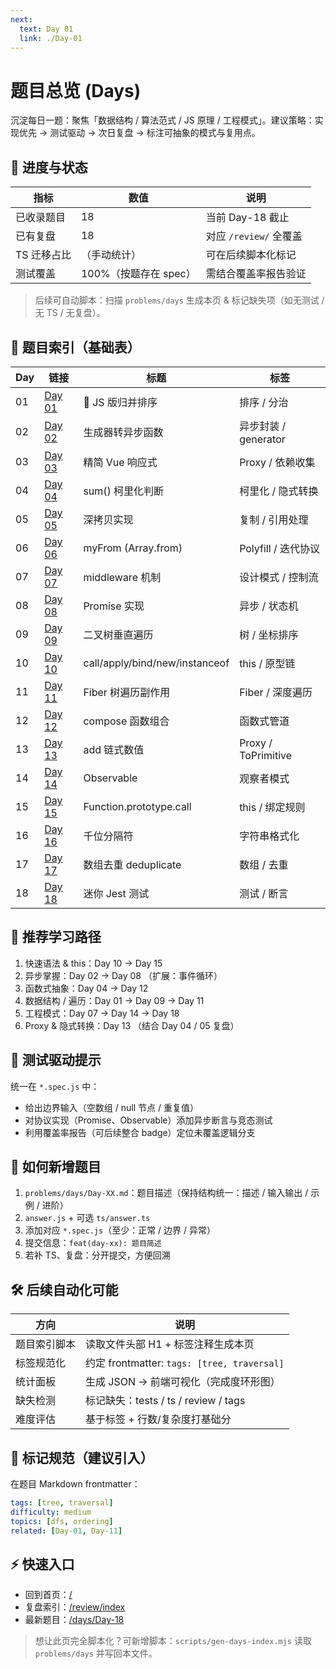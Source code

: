 ```yaml
---
next:
  text: Day 01
  link: ./Day-01
---
```


# 题目总览 (Days)

沉淀每日一题：聚焦「数据结构 / 算法范式 / JS 原理 / 工程模式」。建议策略：实现优先 → 测试驱动 → 次日复盘 → 标注可抽象的模式与复用点。

## 🚦 进度与状态

| 指标        | 数值                  | 说明                   |
| ----------- | --------------------- | ---------------------- |
| 已收录题目  | 18                    | 当前 Day-18 截止       |
| 已有复盘    | 18                    | 对应 `/review/` 全覆盖 |
| TS 迁移占比 | （手动统计）          | 可在后续脚本化标记     |
| 测试覆盖    | 100%（按题存在 spec） | 需结合覆盖率报告验证   |

> 后续可自动脚本：扫描 `problems/days` 生成本页 & 标记缺失项（如无测试 / 无 TS / 无复盘）。

## 📑 题目索引（基础表）

| Day | 链接               | 标题                           | 标签                 |
| --- | ------------------ | ------------------------------ | -------------------- |
| 01  | [Day 01](./Day-01) | 🎉 JS 版归并排序               | 排序 / 分治          |
| 02  | [Day 02](./Day-02) | 生成器转异步函数               | 异步封装 / generator |
| 03  | [Day 03](./Day-03) | 精简 Vue 响应式                | Proxy / 依赖收集     |
| 04  | [Day 04](./Day-04) | sum() 柯里化判断               | 柯里化 / 隐式转换    |
| 05  | [Day 05](./Day-05) | 深拷贝实现                     | 复制 / 引用处理      |
| 06  | [Day 06](./Day-06) | myFrom (Array.from)            | Polyfill / 迭代协议  |
| 07  | [Day 07](./Day-07) | middleware 机制                | 设计模式 / 控制流    |
| 08  | [Day 08](./Day-08) | Promise 实现                   | 异步 / 状态机        |
| 09  | [Day 09](./Day-09) | 二叉树垂直遍历                 | 树 / 坐标排序        |
| 10  | [Day 10](./Day-10) | call/apply/bind/new/instanceof | this / 原型链        |
| 11  | [Day 11](./Day-11) | Fiber 树遍历副作用             | Fiber / 深度遍历     |
| 12  | [Day 12](./Day-12) | compose 函数组合               | 函数式管道           |
| 13  | [Day 13](./Day-13) | add 链式数值                   | Proxy / ToPrimitive  |
| 14  | [Day 14](./Day-14) | Observable                     | 观察者模式           |
| 15  | [Day 15](./Day-15) | Function.prototype.call        | this / 绑定规则      |
| 16  | [Day 16](./Day-16) | 千位分隔符                     | 字符串格式化         |
| 17  | [Day 17](./Day-17) | 数组去重 deduplicate           | 数组 / 去重          |
| 18  | [Day 18](./Day-18) | 迷你 Jest 测试                 | 测试 / 断言          |

## 🧭 推荐学习路径

1. 快速语法 & this：Day 10 → Day 15
2. 异步掌握：Day 02 → Day 08 （扩展：事件循环）
3. 函数式抽象：Day 04 → Day 12
4. 数据结构 / 遍历：Day 01 → Day 09 → Day 11
5. 工程模式：Day 07 → Day 14 → Day 18
6. Proxy & 隐式转换：Day 13 （结合 Day 04 / 05 复盘）

## 🧪 测试驱动提示

统一在 `*.spec.js` 中：

- 给出边界输入（空数组 / null 节点 / 重复值）
- 对协议实现（Promise、Observable）添加异步断言与竞态测试
- 利用覆盖率报告（可后续整合 badge）定位未覆盖逻辑分支

## 🤝 如何新增题目

1. `problems/days/Day-XX.md`：题目描述（保持结构统一：描述 / 输入输出 / 示例 / 进阶）
2. `answer.js` + 可选 `ts/answer.ts`
3. 添加对应 `*.spec.js`（至少：正常 / 边界 / 异常）
4. 提交信息：`feat(day-xx): 题目简述`
5. 若补 TS、复盘：分开提交，方便回溯

## 🛠 后续自动化可能

| 方向         | 说明                                        |
| ------------ | ------------------------------------------- |
| 题目索引脚本 | 读取文件头部 H1 + 标签注释生成本页          |
| 标签规范化   | 约定 frontmatter: `tags: [tree, traversal]` |
| 统计面板     | 生成 JSON -> 前端可视化（完成度环形图）     |
| 缺失检测     | 标记缺失：tests / ts / review / tags        |
| 难度评估     | 基于标签 + 行数/复杂度打基础分              |

## 📌 标记规范（建议引入）

在题目 Markdown frontmatter：

```yaml
tags: [tree, traversal]
difficulty: medium
topics: [dfs, ordering]
related: [Day-01, Day-11]
```

## ⚡ 快速入口

- 回到首页：[/](/)
- 复盘索引：[/review/index](/review/index)
- 最新题目：[/days/Day-18](/days/Day-18)

> 想让此页完全脚本化？可新增脚本：`scripts/gen-days-index.mjs` 读取 `problems/days` 并写回本文件。
